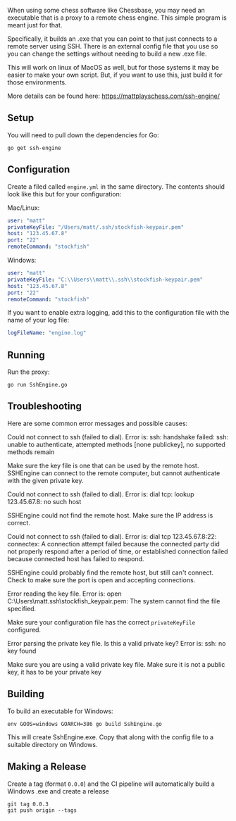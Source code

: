 When using some chess software like Chessbase, you may need an executable that is a proxy to a remote chess engine. This simple program is meant just for that.

Specifically, it builds an .exe that you can point to that just connects to a remote server using SSH. There is an external config file that you use so you can change the settings without needing to build a new .exe file.

This will work on linux of MacOS as well, but for those systems it may be easier to make your own script. But, if you want to use this, just build it for those environments.

More details can be found here: https://mattplayschess.com/ssh-engine/

## Setup

You will need to pull down the dependencies for Go:

```
go get ssh-engine
```

## Configuration

Create a filed called `engine.yml` in the same directory. The contents should look like this but for your configuration:

Mac/Linux:

```yml
user: "matt"
privateKeyFile: "/Users/matt/.ssh/stockfish-keypair.pem"
host: "123.45.67.8"
port: "22"
remoteCommand: "stockfish"
```

Windows:

```yml
user: "matt"
privateKeyFile: "C:\\Users\\matt\\.ssh\\stockfish-keypair.pem"
host: "123.45.67.8"
port: "22"
remoteCommand: "stockfish"
```

If you want to enable extra logging, add this to the configuration file with the name of your log file:

```yml
logFileName: "engine.log"
```

## Running

Run the proxy:

```
go run SshEngine.go
```

## Troubleshooting

Here are some common error messages and possible causes:

>>>
Could not connect to ssh (failed to dial). Error is: ssh: handshake failed: ssh: unable to authenticate, attempted methods [none publickey], no supported methods remain
>>>

Make sure the key file is one that can be used by the remote host. SSHEngine can connect to the remote computer, but cannot authenticate with the given private key.

>>>
Could not connect to ssh (failed to dial). Error is: dial tcp: lookup 123.45.67.8: no such host
>>>

SSHEngine could not find the remote host. Make sure the IP address is correct.

>>>
Could not connect to ssh (failed to dial). Error is: dial tcp 123.45.67.8:22: connectex: A connection attempt failed because the connected party did not properly respond after a period of time, or established connection failed because connected host has failed to respond.
>>>

SSHEngine could probably find the remote host, but still can't connect. Check to make sure the port is open and accepting connections.

>>>
Error reading the key file. Error is: open C:\Users\matt\.ssh\stockfish_keypair.pem: The system cannot find the file specified.
>>>

Make sure your configuration file has the correct `privateKeyFile` configured.

>>>
Error parsing the private key file. Is this a valid private key? Error is: ssh: no key found
>>>

Make sure you are using a valid private key file. Make sure it is not a public key, it has to be your private key

## Building

To build an executable for Windows:

```
env GOOS=windows GOARCH=386 go build SshEngine.go
```

This will create SshEngine.exe. Copy that along with the config file to a suitable directory on Windows.

## Making a Release

Create a tag (format `0.0.0`) and the CI pipeline will automatically build a Windows .exe and create a release

```
git tag 0.0.3
git push origin --tags
```
